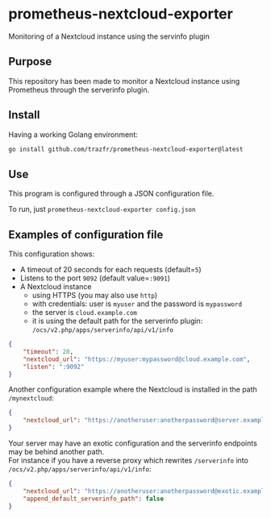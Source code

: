 # prometheus-nextcloud-exporter

Monitoring of a Nextcloud instance using the servinfo plugin

## Purpose

This repository has been made to monitor a Nextcloud instance using Prometheus through the serverinfo plugin.

## Install

Having a working Golang environment:

```bash
go install github.com/trazfr/prometheus-nextcloud-exporter@latest
```

## Use

This program is configured through a JSON configuration file.

To run, just `prometheus-nextcloud-exporter config.json`

## Examples of configuration file

This configuration shows:

- A timeout of 20 seconds for each requests (default=`5`)
- Listens to the port `9092` (default value=`:9091`)
- A Nextcloud instance
  - using HTTPS (you may also use `http`)
  - with credentials: user is `myuser` and the password is `mypassword`
  - the server is `cloud.example.com`
  - it is using the default path for the serverinfo plugin: `/ocs/v2.php/apps/serverinfo/api/v1/info`

```json
{
    "timeout": 20,
    "nextcloud_url": "https://myuser:mypassword@cloud.example.com",
    "listen": ":9092"
}
```

Another configuration example where the Nextcloud is installed in the path `/mynextcloud`:

```json
{
    "nextcloud_url": "https://anotheruser:anotherpassword@server.example.com/mynextcloud"
}
```

Your server may have an exotic configuration and the serverinfo endpoints may be behind another path.  
For instance if you have a reverse proxy which rewrites `/serverinfo` into `/ocs/v2.php/apps/serverinfo/api/v1/info`:

```json
{
    "nextcloud_url": "https://anotheruser:anotherpassword@exotic.example.com/serverinfo",
    "append_default_serverinfo_path": false
}
```
